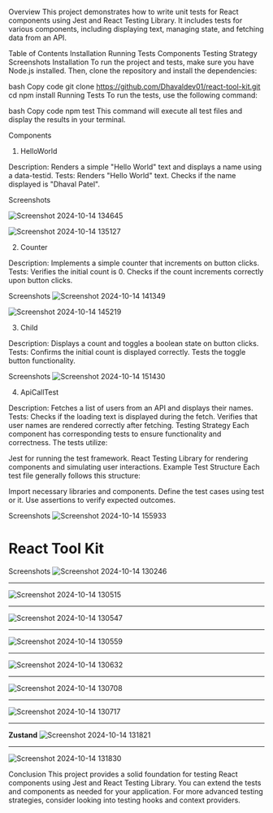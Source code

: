 Overview
This project demonstrates how to write unit tests for React components using Jest and React Testing Library. It includes tests for various components, including displaying text, managing state, and fetching data from an API.

Table of Contents
Installation
Running Tests
Components
Testing Strategy
Screenshots
Installation
To run the project and tests, make sure you have Node.js installed. Then, clone the repository and install the dependencies:

bash
Copy code
git clone <https://github.com/Dhavaldev01/react-tool-kit.git>
cd <react-tool-kit>
npm install
Running Tests
To run the tests, use the following command:

bash
Copy code
npm test
This command will execute all test files and display the results in your terminal.

Components

1. HelloWorld

Description: Renders a simple "Hello World" text and displays a name using a data-testid.
Tests:
Renders "Hello World" text.
Checks if the name displayed is "Dhaval Patel".

Screenshots

![Screenshot 2024-10-14 134645](https://github.com/user-attachments/assets/9cc19f65-b88c-4204-ab4d-35b8cfa507a3)

![Screenshot 2024-10-14 135127](https://github.com/user-attachments/assets/8cabfca3-3c20-4e6a-a59c-afd956e6fbf4)

2. Counter

Description: Implements a simple counter that increments on button clicks.
Tests:
Verifies the initial count is 0.
Checks if the count increments correctly upon button clicks.

Screenshots
![Screenshot 2024-10-14 141349](https://github.com/user-attachments/assets/db9ea559-4b6f-4589-962b-19071e503c66)

![Screenshot 2024-10-14 145219](https://github.com/user-attachments/assets/fdeb91b1-6960-47cc-b215-33749696ddbb)

3. Child

Description: Displays a count and toggles a boolean state on button clicks.
Tests:
Confirms the initial count is displayed correctly.
Tests the toggle button functionality.

Screenshots
![Screenshot 2024-10-14 151430](https://github.com/user-attachments/assets/1821003f-9b82-449b-a5c4-279a4159d5dc)

4. ApiCallTest

Description: Fetches a list of users from an API and displays their names.
Tests:
Checks if the loading text is displayed during the fetch.
Verifies that user names are rendered correctly after fetching.
Testing Strategy
Each component has corresponding tests to ensure functionality and correctness. The tests utilize:

Jest for running the test framework.
React Testing Library for rendering components and simulating user interactions.
Example Test Structure
Each test file generally follows this structure:

Import necessary libraries and components.
Define the test cases using test or it.
Use assertions to verify expected outcomes.


Screenshots
![Screenshot 2024-10-14 155933](https://github.com/user-attachments/assets/bac7250e-49f0-4010-a62a-39e410c92816)

# React Tool Kit
Screenshots
![Screenshot 2024-10-14 130246](https://github.com/user-attachments/assets/784c8d70-3805-41e2-847a-d7f8dd8d8a1e)

-----------------------------------------------------------------------------------------------------------------

![Screenshot 2024-10-14 130515](https://github.com/user-attachments/assets/08015222-c5e1-4848-956e-d544699a2074)

-----------------------------------------------------------------------------------------------------------------

![Screenshot 2024-10-14 130547](https://github.com/user-attachments/assets/a2a988fc-a150-4560-8c73-e2392510808a)

-----------------------------------------------------------------------------------------------------------------

![Screenshot 2024-10-14 130559](https://github.com/user-attachments/assets/2cb5527f-312c-45be-a2b7-f0683e9c4414)

-----------------------------------------------------------------------------------------------------------------

![Screenshot 2024-10-14 130632](https://github.com/user-attachments/assets/49f4e9ef-c919-41d0-8324-4bb51a69d833)

-----------------------------------------------------------------------------------------------------------------

![Screenshot 2024-10-14 130708](https://github.com/user-attachments/assets/5be8236e-530f-4880-87be-62e55fcf1d33)

-----------------------------------------------------------------------------------------------------------------

![Screenshot 2024-10-14 130717](https://github.com/user-attachments/assets/7d8cd617-a2a6-4c66-8ff6-ebb166c1f1e0)

-----------------------------------------------------------------------------------------------------------------

**Zustand**
![Screenshot 2024-10-14 131821](https://github.com/user-attachments/assets/62685591-bd4a-49ef-ba5a-ee7b7979c1a7)

-----------------------------------------------------------------------------------------------------------------

![Screenshot 2024-10-14 131830](https://github.com/user-attachments/assets/928c8f1a-34b8-42a0-95af-5774444821ee)












Conclusion
This project provides a solid foundation for testing React components using Jest and React Testing Library. You can extend the tests and components as needed for your application. For more advanced testing strategies, consider looking into testing hooks and context providers.
